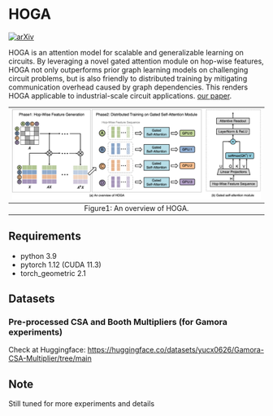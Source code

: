 HOGA
===============================

[![arXiv](https://img.shields.io/badge/arXiv-2403.01317-b31b1b.svg)](https://arxiv.org/abs/2403.01317)

HOGA is an attention model for scalable and generalizable learning on circuits. By leveraging a novel gated attention module on hop-wise features,  HOGA not only outperforms prior graph learning models on challenging circuit problems, but is also friendly to distributed training by mitigating communication overhead caused by graph dependencies. This renders HOGA applicable to industrial-scale circuit applications. [our paper](https://arxiv.org/abs/2403.01317).

| ![HOGA.png](/figures/HOGA.png) | 
|:--:| 
| Figure1: An overview of HOGA. |

Requirements
------------
* python 3.9
* pytorch 1.12 (CUDA 11.3)
* torch_geometric 2.1

Datasets
------------
### Pre-processed CSA and Booth Multipliers (for Gamora experiments)
Check at Huggingface: https://huggingface.co/datasets/yucx0626/Gamora-CSA-Multiplier/tree/main

Note
------------
Still tuned for more experiments and details
